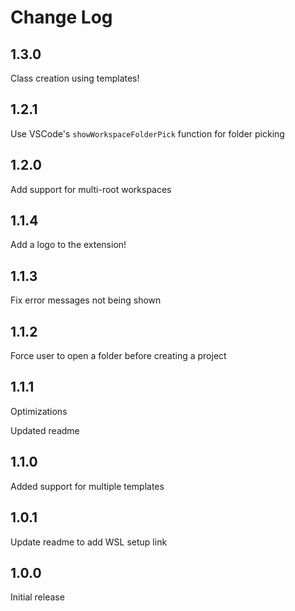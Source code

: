 # Change Log

## 1.3.0

Class creation using templates!

## 1.2.1

Use VSCode's `showWorkspaceFolderPick` function for folder picking

## 1.2.0

Add support for multi-root workspaces

## 1.1.4

Add a logo to the extension!

## 1.1.3

Fix error messages not being shown

## 1.1.2

Force user to open a folder before creating a project

## 1.1.1

Optimizations

Updated readme

## 1.1.0

Added support for multiple templates

## 1.0.1

Update readme to add WSL setup link

## 1.0.0

Initial release